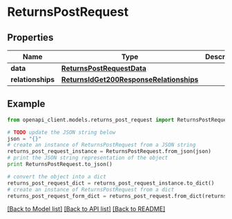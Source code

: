 # ReturnsPostRequest


## Properties
Name | Type | Description | Notes
------------ | ------------- | ------------- | -------------
**data** | [**ReturnsPostRequestData**](ReturnsPostRequestData.md) |  | [optional] 
**relationships** | [**ReturnsIdGet200ResponseRelationships**](ReturnsIdGet200ResponseRelationships.md) |  | [optional] 

## Example

```python
from openapi_client.models.returns_post_request import ReturnsPostRequest

# TODO update the JSON string below
json = "{}"
# create an instance of ReturnsPostRequest from a JSON string
returns_post_request_instance = ReturnsPostRequest.from_json(json)
# print the JSON string representation of the object
print ReturnsPostRequest.to_json()

# convert the object into a dict
returns_post_request_dict = returns_post_request_instance.to_dict()
# create an instance of ReturnsPostRequest from a dict
returns_post_request_form_dict = returns_post_request.from_dict(returns_post_request_dict)
```
[[Back to Model list]](../README.md#documentation-for-models) [[Back to API list]](../README.md#documentation-for-api-endpoints) [[Back to README]](../README.md)


